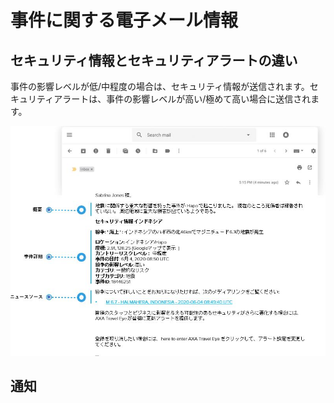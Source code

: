 # 事件に関する電子メール情報

## セキュリティ情報とセキュリティアラートの違い

事件の影響レベルが低/中程度の場合は、セキュリティ情報が送信されます。セキュリティアラートは、事件の影響レベルが高い/極めて高い場合に送信されます。

![](../.gitbook/assets/information.jpg)

## 通知



